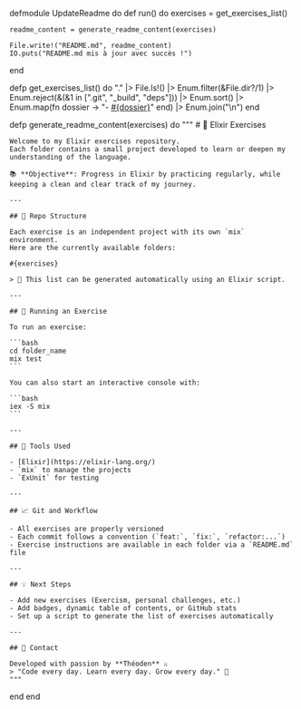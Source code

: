 defmodule UpdateReadme do
  def run() do
    exercises = get_exercises_list()

    readme_content = generate_readme_content(exercises)

    File.write!("README.md", readme_content)
    IO.puts("README.md mis à jour avec succès !")
  end

  defp get_exercises_list() do
    "."
    |> File.ls!()
    |> Enum.filter(&File.dir?/1)
    |> Enum.reject(&(&1 in [".git", "_build", "deps"]))
    |> Enum.sort()
    |> Enum.map(fn dossier -> "- [#{dossier}](./#{dossier})" end)
    |> Enum.join("\n")
  end

  defp generate_readme_content(exercises) do
    """
    # 🧠 Elixir Exercises

    Welcome to my Elixir exercises repository.  
    Each folder contains a small project developed to learn or deepen my understanding of the language.

    📚 **Objective**: Progress in Elixir by practicing regularly, while keeping a clean and clear track of my journey.

    ---

    ## 🚀 Repo Structure

    Each exercise is an independent project with its own `mix` environment.  
    Here are the currently available folders:

    #{exercises}

    > 🔄 This list can be generated automatically using an Elixir script.

    ---

    ## 🧪 Running an Exercise

    To run an exercise:

    ```bash
    cd folder_name
    mix test
    ```

    You can also start an interactive console with:

    ```bash
    iex -S mix
    ```

    ---

    ## 🧰 Tools Used

    - [Elixir](https://elixir-lang.org/)
    - `mix` to manage the projects
    - `ExUnit` for testing

    ---

    ## 📈 Git and Workflow

    - All exercises are properly versioned
    - Each commit follows a convention (`feat:`, `fix:`, `refactor:...`)
    - Exercise instructions are available in each folder via a `README.md` file

    ---

    ## 💡 Next Steps

    - Add new exercises (Exercism, personal challenges, etc.)
    - Add badges, dynamic table of contents, or GitHub stats
    - Set up a script to generate the list of exercises automatically

    ---

    ## 📣 Contact

    Developed with passion by **Théoden** ⚔️  
    > "Code every day. Learn every day. Grow every day." 💪
    """
  end
end

